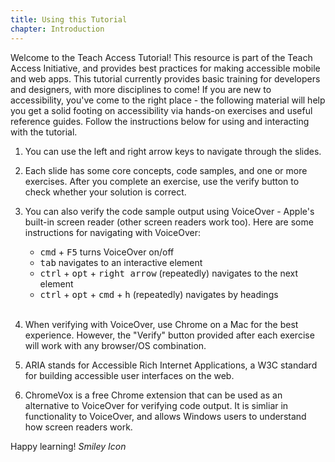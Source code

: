 ```yaml
---
title: Using this Tutorial
chapter: Introduction
---
```

Welcome to the Teach Access Tutorial! This resource is part of the Teach Access Initiative, and provides best practices for making accessible mobile and web apps. This tutorial currently provides basic training for developers and designers, with more disciplines to come! If you are new to accessibility, you've come to the right place - the following material will help you get a solid footing on accessibility via hands-on exercises and useful reference guides. Follow the instructions below for using and interacting with the tutorial.

1. You can use the left and right arrow keys to navigate through the slides.

2. Each slide has some core concepts, code samples, and one or more exercises. After you complete an exercise,
use the verify button to check whether your solution is correct.

3. You can also verify the code sample output using VoiceOver - Apple's built-in screen reader (other screen readers work too). Here are some instructions for navigating with VoiceOver:
    * <kbd>cmd</kbd> + <kbd>F5</kbd> turns VoiceOver on/off
    * <kbd>tab</kbd> navigates to an interactive element
    * <kbd>ctrl</kbd> + <kbd>opt</kbd> + <kbd>right arrow</kbd> (repeatedly) 
    navigates to the next element
    * <kbd>ctrl</kbd> + <kbd>opt</kbd> + <kbd>cmd</kbd> + <kbd>h</kbd> 
    (repeatedly) navigates by headings
    <br/><br/>

4. When verifying with VoiceOver, use Chrome on a Mac for the best experience. However, the "Verify" button provided after each exercise will work with any browser/OS combination.

5. ARIA stands for Accessible Rich Internet Applications, a W3C standard for 
   building accessible user interfaces on the web.

6. ChromeVox is a free Chrome extension that can be used as an alternative to VoiceOver for verifying code output. It is simliar in functionality to VoiceOver, and allows Windows users to understand how screen readers work.

Happy learning! <i class="fa fa-smile-o"><i class="accessible_elem">Smiley Icon</i></i>
